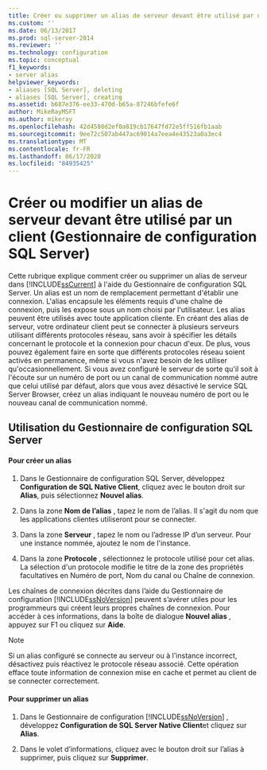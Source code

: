 ```yaml
---
title: Créer ou supprimer un alias de serveur devant être utilisé par un client (Gestionnaire de configuration SQL Server) | Microsoft Docs
ms.custom: ''
ms.date: 06/13/2017
ms.prod: sql-server-2014
ms.reviewer: ''
ms.technology: configuration
ms.topic: conceptual
f1_keywords:
- server alias
helpviewer_keywords:
- aliases [SQL Server], deleting
- aliases [SQL Server], creating
ms.assetid: b687e376-ee33-470d-b65a-87246bfefe6f
author: MikeRayMSFT
ms.author: mikeray
ms.openlocfilehash: 42d4580d2ef0a819cb17647fd72e5ff516fb1aab
ms.sourcegitcommit: 9ee72c507ab447ac69014a7eea4e43523a0a3ec4
ms.translationtype: MT
ms.contentlocale: fr-FR
ms.lasthandoff: 06/17/2020
ms.locfileid: "84935425"
---
```

# <a name="create-or-delete-a-server-alias-for-use-by-a-client-sql-server-configuration-manager"></a>Créer ou modifier un alias de serveur devant être utilisé par un client (Gestionnaire de configuration SQL Server)
  Cette rubrique explique comment créer ou supprimer un alias de serveur dans [!INCLUDE[ssCurrent](../../includes/sscurrent-md.md)] à l'aide du Gestionnaire de configuration SQL Server. Un alias est un nom de remplacement permettant d'établir une connexion. L'alias encapsule les éléments requis d'une chaîne de connexion, puis les expose sous un nom choisi par l'utilisateur. Les alias peuvent être utilisés avec toute application cliente. En créant des alias de serveur, votre ordinateur client peut se connecter à plusieurs serveurs utilisant différents protocoles réseau, sans avoir à spécifier les détails concernant le protocole et la connexion pour chacun d'eux. De plus, vous pouvez également faire en sorte que différents protocoles réseau soient activés en permanence, même si vous n'avez besoin de les utiliser qu'occasionnellement. Si vous avez configuré le serveur de sorte qu'il soit à l'écoute sur un numéro de port ou un canal de communication nommé autre que celui utilisé par défaut, alors que vous avez désactivé le service SQL Server Browser, créez un alias indiquant le nouveau numéro de port ou le nouveau canal de communication nommé.  
  
##  <a name="using-sql-server-configuration-manager"></a><a name="SSMSProcedure"></a> Utilisation du Gestionnaire de configuration SQL Server  
  
#### <a name="to-create-an-alias"></a>Pour créer un alias  
  
1.  Dans le Gestionnaire de configuration SQL Server, développez **Configuration de SQL Native Client**, cliquez avec le bouton droit sur **Alias**, puis sélectionnez **Nouvel alias**.  
  
2.  Dans la zone **Nom de l’alias** , tapez le nom de l’alias. Il s'agit du nom que les applications clientes utiliseront pour se connecter.  
  
3.  Dans la zone **Serveur** , tapez le nom ou l’adresse IP d’un serveur. Pour une instance nommée, ajoutez le nom de l'instance.  
  
4.  Dans la zone **Protocole** , sélectionnez le protocole utilisé pour cet alias. La sélection d'un protocole modifie le titre de la zone des propriétés facultatives en Numéro de port, Nom du canal ou Chaîne de connexion.  
  
 Les chaînes de connexion décrites dans l’aide du Gestionnaire de configuration [!INCLUDE[ssNoVersion](../../includes/ssnoversion-md.md)] peuvent s’avérer utiles pour les programmeurs qui créent leurs propres chaînes de connexion. Pour accéder à ces informations, dans la boîte de dialogue **Nouvel alias** , appuyez sur F1 ou cliquez sur **Aide**.  
  
> [!NOTE]  
>  Si un alias configuré se connecte au serveur ou à l'instance incorrect, désactivez puis réactivez le protocole réseau associé. Cette opération efface toute information de connexion mise en cache et permet au client de se connecter correctement.  
  
#### <a name="to-delete-an-alias"></a>Pour supprimer un alias  
  
1.  Dans le Gestionnaire de configuration [!INCLUDE[ssNoVersion](../../includes/ssnoversion-md.md)] , développez **Configuration de SQL Server Native Client**et cliquez sur **Alias**.  
  
2.  Dans le volet d’informations, cliquez avec le bouton droit sur l’alias à supprimer, puis cliquez sur **Supprimer**.  
  
  
